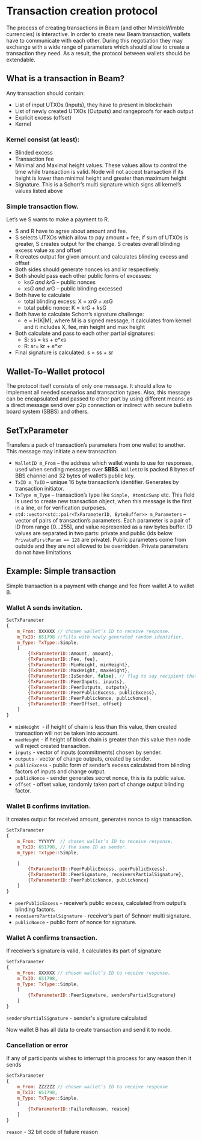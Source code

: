 # Transaction creation protocol

The process of creating transactions in Beam (and other MimbleWimble currencies) is interactive. 
In order to create new Beam transaction, wallets have to communicate with each other. During this negotiation they may exchange with a wide range of parameters which should allow to create a transaction they need. As a result, the protocol between wallets should be extendable.


## What is a transaction in Beam?
Any transaction should contain:
* List of input UTXOs (Inputs), they have to present in blockchain
* List of newly created UTXOs (Outputs) and rangeproofs for each output
* Explicit excess (offset)
* Kernel

### Kernel consist (at least):
* Blinded excess 
* Transaction fee
* Minimal and Maximal height values. These values allow to control the time while transaction is valid. Node will not accept transaction if its height is lower than minimal height and greater than maximum height
* Signature. This is a Schorr’s multi signature which signs all kernel’s values listed above

### Simple transaction flow.
Let’s we S wants to make a payment to R.
* S and R have to agree about amount and fee.
* S selects UTXOs which allow to pay amount + fee, if sum of UTXOs is greater, S creates output for the change. S creates overall blinding excess value xs and offset
* R creates output for given amount and calculates blinding excess and offset
* Both sides should generate nonces ks and kr respectively.
* Both should pass each other public forms of excesses:
  * ks*G and kr*G – public nonces
  *  xs*G and xr*G – public blinding excessed
* Both have to calculate 
  * total blinding excess: X = xr*G + xs*G
  * total public nonce: K = kr*G + ks*G
* Both have to calculate Schorr’s signature challenge:
   * e = H(K|M), where M is a signed message, it calculates from kernel and it includes X, fee, min height and max height
* Both calculate and pass to each other partial signatures:
  * S: ss = ks + e*xs
  * R: sr= kr + e*xr
* Final signature is calculated: s = ss + sr


## Wallet-To-Wallet protocol
The protocol itself consists of only one message. It should allow to implement all needed scenarios and transaction types. Also, this message can be encapsulated and passed to other part by using different means: as a direct message send over p2p connection or indirect with secure bulletin board system (SBBS) and others.

## SetTxParameter
Transfers a pack of transaction’s parameters from one wallet to another. This message may initiate a new transaction. 

-	`WalletID m_From` – the address which wallet wants to use for responses, used when sending messages over **SBBS**. `WalletID` is packed 8 bytes of BBS channel and 32 bytes of wallet’s public key.
-	`TxID m_TxID` – unique 16 byte transaction’s identifier. Generates by transaction initiator.
-	`TxType m_Type` – transaction’s type like `Simple, AtomicSwap` etc. This field is used to create new transaction object, when this message is the first in a line, or for verification purposes.
-	`std::vector<std::pair<TxParameterID, ByteBuffer>> m_Parameters` – vector of pairs of transaction’s parameters. Each parameter is a pair of ID from range [0...255], and value represented as a raw bytes buffer. ID values are separated in two parts: private and public (ids below `PrivateFirstParam == 128` are private). Public parameters come from outside and they are not allowed to be overridden. Private parameters do not have limitations.

## Example: Simple transaction

Simple transaction is a payment with change and fee from wallet A to wallet B. 

### Wallet A sends invitation.

```javascript
SetTxParameter
{
    m_From: XXXXXX // chosen wallet’s ID to receive response.
    m_TxID: 651798 //fills with newly generated random identifier.
    m_Type: TxType::Simple,
    [
        {TxParameterID::Amount, amount},
        {TxParameterID::Fee, fee},
        {TxParameterID::MinHeight, minHeight}, 
        {TxParameterID::MaxHeight, maxHeight}, 
        {TxParameterID::IsSender, false}, // flag to say recipient that it is not a sender of coins.
        {TxParameterID::PeerInputs, inputs}, 
        {TxParameterID::PeerOutputs, outputs},
        {TxParameterID::PeerPublicExcess, publicExcess}, 
        {TxParameterID::PeerPublicNonce, publicNonce},
        {TxParameterID::PeerOffset, offset}
    ]
}
```
* `minHeight `- if height of chain is less than this value, then created transaction will not be taken into account.
* `maxHeight` - if height of block chain is greater than this value then node will reject created transaction.
* `inputs` - vector of inputs (commitments) chosen by sender.
* `outputs` - vector of change outputs, created by sender.
* `publicExcess` - public form of sender’s excess calculated from blinding factors of inputs and change output.
* `publicNonce` - sender generates secret nonce, this is its public value.
* `offset` -  offset value, randomly taken part of change output blinding factor.



### Wallet B confirms invitation.
It creates output for received amount, generates nonce to sign transaction.
```javascript
SetTxParameter
{
    m_From: YYYYYY  // chosen wallet’s ID to receive response.
    m_TxID: 651798, // the same ID as sender.
    m_Type: TxType::Simple,

    [
        {TxParameterID::PeerPublicExcess, peerPublicExcess},
        {TxParameterID::PeerSignature, receiversPartialSignature},
        {TxParameterID::PeerPublicNonce, publicNonce}
    ]
}
```
* `peerPublicExcess` - receiver’s public excess, calculated from output’s blinding factors.
* `receiversPartialSignature` - receiver’s part of Schnorr multi signature.
* `publicNonce` - public form of nonce for signature.


### Wallet A confirms transaction. 
If receiver’s signature is valid, it calculates its part of signature
```javascript
SetTxParameter 
{
    m_From: XXXXXX // chosen wallet’s ID to receive response.
    m_TxID: 651798, 
    m_Type: TxType::Simple,
    [
        {TxParameterID::PeerSignature, sendersPartialSignature}
    ]
}
```
`sendersPartialSignature` - sender's signature calculated

Now wallet B has all data to create transaction and send it to node.

### Cancellation or error

If any of participants wishes to interrupt this process for any reason then it sends
```javascript
SetTxParameter 
{
    m_From: ZZZZZZ // chosen wallet’s ID to receive response
    m_TxID: 651798, 
    m_Type: TxType::Simple,
    [
        {TxParameterID::FailureReason, reason}
    ]
}
```
`reason` - 32 bit code of failure reason

